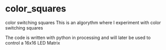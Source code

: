 # color_squares
color switching squares
This is an algorythm where I experiment with color switching squares

The code is written with python in processing and will later be used to control a 16x16 LED Matrix
